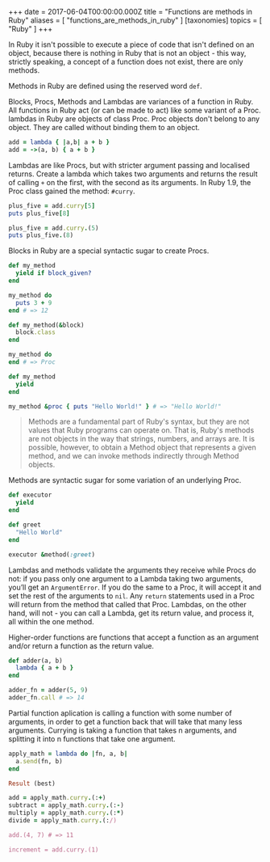 +++
date = 2017-06-04T00:00:00.000Z
title = "Functions are methods in Ruby"
aliases = [
  "functions_are_methods_in_ruby"
]
[taxonomies]
topics = [ "Ruby" ]
+++

In Ruby it isn't possible to execute a piece of code that isn't defined on an object, because there is nothing in Ruby that is not an object - this way, strictly speaking, a concept of a function does not exist, there are only methods.

Methods in Ruby are defined using the reserved word `def`.

Blocks, Procs, Methods and Lambdas are variances of a function in Ruby. All functions in Ruby act (or can be made to act) like some variant of a Proc. lambdas in Ruby are objects of class Proc.  Proc objects don't belong to any object. They are called without binding them to an object.

```rb
add = lambda { |a,b| a + b }
add = ->(a, b) { a + b }
```

Lambdas are like Procs, but with stricter argument passing and localised returns. Create a lambda which takes two arguments and returns the result of calling `+` on the first, with the second as its arguments.
In Ruby 1.9, the Proc class gained the method: `#curry`.

```rb
plus_five = add.curry[5]
puts plus_five[8]
```

```rb
plus_five = add.curry.(5)
puts plus_five.(8)
```

Blocks in Ruby are a special syntactic sugar to create Procs.

```rb
def my_method
  yield if block_given?
end

my_method do
  puts 3 + 9
end # => 12
```

```rb
def my_method(&block)
  block.class
end

my_method do
end # => Proc
```

```rb
def my_method
  yield
end

my_method &proc { puts "Hello World!" } # => "Hello World!"
```

> Methods are a fundamental part of Ruby's syntax, but they are not values that Ruby programs can operate on. That is, Ruby's methods are not objects in the way that strings, numbers, and arrays are. It is possible, however, to obtain a Method object that represents a given method, and we can invoke methods indirectly through Method objects.

Methods are syntactic sugar for some variation of an underlying Proc.

```rb
def executor
  yield
end

def greet
  "Hello World"
end

executor &method(:greet)
```

Lambdas and methods validate the arguments they receive while Procs do not: if you pass only one argument to a Lambda taking two arguments, you’ll get an `ArgumentError`. If you do the same to a Proc, it will accept it and set the rest of the arguments to `nil`. Any `return` statements used in a Proc will return from the method that called that Proc. Lambdas, on the other hand, will not - you can call a Lambda, get its return value, and process it, all within the one method.

Higher-order functions are functions that accept a function as an argument and/or return a function as the return value.

```rb
def adder(a, b)
  lambda { a + b }
end

adder_fn = adder(5, 9)
adder_fn.call # => 14
```

Partial function aplication is calling a function with some number of arguments, in order to get a function back that will take that many less arguments. Currying is taking a function that takes n arguments, and splitting it into n functions that take one argument.


```rb
apply_math = lambda do |fn, a, b|
  a.send(fn, b)
end

Result (best)

add = apply_math.curry.(:+)
subtract = apply_math.curry.(:-)
multiply = apply_math.curry.(:*)
divide = apply_math.curry.(:/)

add.(4, 7) # => 11

increment = add.curry.(1)
```
